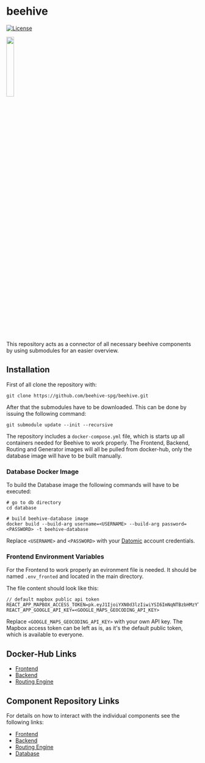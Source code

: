 # beehive

[![License](https://img.shields.io/badge/License-Apache%202.0-blue.svg)](https://opensource.org/licenses/Apache-2.0)

<img src="https://i.imgur.com/VnKmMI0.png" width="20%">

This repository acts as a connector of all necessary beehive components by using submodules for an
easier overview. 

## Installation
First of all clone the repository with:
```
git clone https://github.com/beehive-spg/beehive.git
```

After that the submodules have to be downloaded. This can be done by issuing the following command:
```
git submodule update --init --recursive
```

The repository includes a ```docker-compose.yml``` file, which is starts up all containers needed
for Beehive to work properly. The Frontend, Backend, Routing and Generator images will all be pulled
from docker-hub, only the database image will have to be built manually.

### Database Docker Image
To build the Database image the following commands will have to be executed:

```
# go to db directory
cd database

# build beehive-database image
docker build --build-arg username=<USERNAME> --build-arg password=<PASSWORD> -t beehive-database
```

Replace ```<USERNAME>``` and ```<PASSWORD>``` with your [Datomic](https://my.datomic.com/login) account credentials.

### Frontend Environment Variables
For the Frontend to work properly an evironment file is needed. It should be named
```.env_fronted``` and located in the main directory.

The file content should look like this:
```
// default mapbox public api token
REACT_APP_MAPBOX_ACCESS_TOKEN=pk.eyJ1IjoiYXN0d3lzIiwiYSI6ImNqNTBzbHMzYTJkMTkycXFqOHV2bDFwc28ifQ.BAEjuFoOh6TfXlYKwRfRrg
REACT_APP_GOOGLE_API_KEY=<GOOGLE_MAPS_GEOCODING_API_KEY>
```

Replace ```<GOOGLE_MAPS_GEOCODING_API_KEY>``` with your own API key.
The Mapbox access token can be left as is, as it's the default public token, which is available to
everyone.

## Docker-Hub Links
- [Frontend](https://hub.docker.com/r/astwys/beehive-frontend/)
- [Backend](https://hub.docker.com/r/astwys/beehive-backend/)
- [Routing Engine](https://hub.docker.com/r/langhaarzombie/beehive-routing/)

## Component Repository Links
For details on how to interact with the individual components see the following links:
- [Frontend](https://github.com/beehive-spg/beehive-frontend)
- [Backend](https://github.com/beehive-spg/beehive-backend)
- [Routing Engine](https://github.com/beehive-spg/beehive-routing)
- [Database](https://github.com/beehive-spg/beehive-database)
